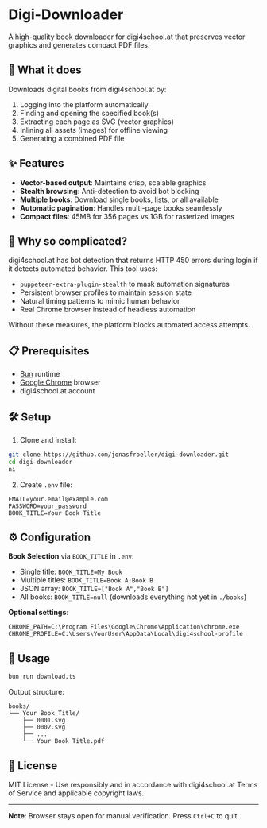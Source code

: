 # Digi-Downloader

A high-quality book downloader for digi4school.at that preserves vector graphics and generates compact PDF files.

## 🎯 What it does

Downloads digital books from digi4school.at by:
1. Logging into the platform automatically
2. Finding and opening the specified book(s)
3. Extracting each page as SVG (vector graphics)
4. Inlining all assets (images) for offline viewing
5. Generating a combined PDF file

## ✨ Features

- **Vector-based output**: Maintains crisp, scalable graphics
- **Stealth browsing**: Anti-detection to avoid bot blocking
- **Multiple books**: Download single books, lists, or all available
- **Automatic pagination**: Handles multi-page books seamlessly
- **Compact files**: 45MB for 356 pages vs 1GB for rasterized images

## 🤔 Why so complicated?

digi4school.at has bot detection that returns HTTP 450 errors during login if it detects automated behavior. This tool uses:
- `puppeteer-extra-plugin-stealth` to mask automation signatures
- Persistent browser profiles to maintain session state
- Natural timing patterns to mimic human behavior
- Real Chrome browser instead of headless automation

Without these measures, the platform blocks automated access attempts.

## 📋 Prerequisites

- [Bun](https://bun.sh/) runtime
- [Google Chrome](https://www.google.com/chrome/index.html) browser
- digi4school.at account

## 🛠️ Setup

1. Clone and install:
```bash
git clone https://github.com/jonasfroeller/digi-downloader.git
cd digi-downloader
ni
```

2. Create `.env` file:
```env
EMAIL=your.email@example.com
PASSWORD=your_password
BOOK_TITLE=Your Book Title
```

## ⚙️ Configuration

**Book Selection** via `BOOK_TITLE` in `.env`:
- Single title: `BOOK_TITLE=My Book`
- Multiple titles: `BOOK_TITLE=Book A;Book B`
- JSON array: `BOOK_TITLE=["Book A","Book B"]`
- All books: `BOOK_TITLE=null` (downloads everything not yet in `./books`)

**Optional settings**:
```env
CHROME_PATH=C:\Program Files\Google\Chrome\Application\chrome.exe
CHROME_PROFILE=C:\Users\YourUser\AppData\Local\digi4school-profile
```

## 🚀 Usage

```bash
bun run download.ts
```

Output structure:
```
books/
└── Your Book Title/
    ├── 0001.svg
    ├── 0002.svg
    ├── ...
    └── Your Book Title.pdf
```

## 📄 License

MIT License - Use responsibly and in accordance with digi4school.at Terms of Service and applicable copyright laws.

---

**Note**: Browser stays open for manual verification. Press `Ctrl+C` to quit.
